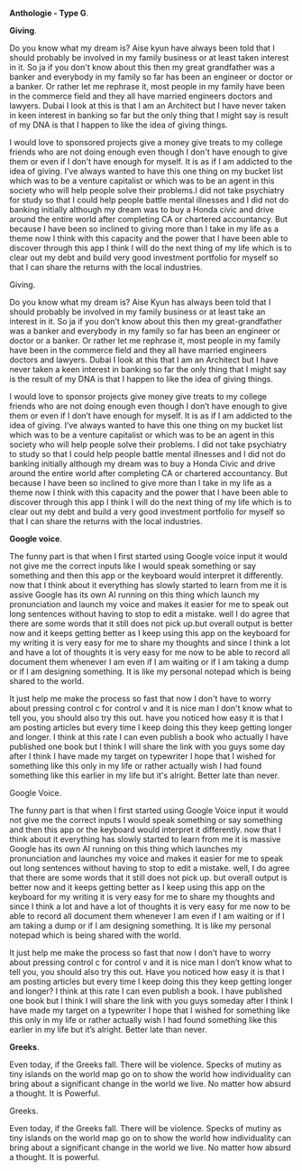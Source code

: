 **Anthologie - Type G**.

**Giving**.

Do you know what my dream is? Aise kyun have always been told that I should probably be involved in my family business or at least taken interest in it. So ja if you don't know about this then my great grandfather was a banker and everybody in my family so far has been an engineer or doctor or a banker. Or rather let me rephrase it, most people in my family have been in the commerce field and they all have married engineers doctors and lawyers. Dubai I look at this is that I am an Architect but I have never taken in keen interest in banking so far but the only thing that I might say is result of my DNA is that I happen to like the idea of giving things.

I would love to sponsored projects give a money give treats to my college friends who are not doing enough even though I don't have enough to give them or even if I don't have enough for myself. It is as if I am addicted to the idea of giving. I've always wanted to have this one thing on my bucket list which was to be a venture capitalist or which was to be an agent in this society who will help people solve their problems.I did not take psychiatry for study so that I could help people battle mental illnesses and I did not do banking initially although my dream was to buy a Honda civic and drive around the entire world after completing CA or chartered accountancy. But because I have been so inclined to giving more than I take in my life as a theme now I think with this capacity and the power that I have been able to discover through this app I think I will do the next thing of my life which is to clear out my debt and build very good investment portfolio for myself so that I can share the returns with the local industries.

Giving.

Do you know what my dream is? Aise Kyun has always been told that I should probably be involved in my family business or at least take an interest in it. So ja if you don’t know about this then my great-grandfather was a banker and everybody in my family so far has been an engineer or doctor or a banker. Or rather let me rephrase it, most people in my family have been in the commerce field and they all have married engineers doctors and lawyers. Dubai I look at this that I am an Architect but I have never taken a keen interest in banking so far the only thing that I might say is the result of my DNA is that I happen to like the idea of giving things.

I would love to sponsor projects give money give treats to my college friends who are not doing enough even though I don’t have enough to give them or even if I don’t have enough for myself. It is as if I am addicted to the idea of giving. I’ve always wanted to have this one thing on my bucket list which was to be a venture capitalist or which was to be an agent in this society who will help people solve their problems. I did not take psychiatry to study so that I could help people battle mental illnesses and I did not do banking initially although my dream was to buy a Honda Civic and drive around the entire world after completing CA or chartered accountancy. But because I have been so inclined to give more than I take in my life as a theme now I think with this capacity and the power that I have been able to discover through this app I think I will do the next thing of my life which is to clear out my debt and build a very good investment portfolio for myself so that I can share the returns with the local industries.

**Google voice**.

The funny part is that when I first started using Google voice input it would not give me the correct inputs like I would speak something or say something and then this app or the keyboard would interpret it differently. now that I think about it everything has slowly started to learn from me it is assive Google has its own AI running on this thing which launch my pronunciation and launch my voice and makes it easier for me to speak out long sentences without having to stop to edit a mistake. well I do agree that there are some words that it still does not pick up.but overall output is better now and it keeps getting better as I keep using this app on the keyboard for my writing it is very easy for me to share my thoughts and since I think a lot and have a lot of thoughts it is very easy for me now to be able to record all document them whenever I am even if I am waiting or if I am taking a dump or if I am designing something. It is like my personal notepad which is being shared to the world.

It just help me make the process so fast that now I don't have to worry about pressing control c for control v and it is nice man I don't know what to tell you, you should also try this out. have you noticed how easy it is that I am posting articles but every time I keep doing this they keep getting longer and longer. I think at this rate I can even publish a book who actually I have published one book but I think I will share the link with you guys some day after I think I have made my target on typewriter I hope that I wished for something like this only in my life or rather actually wish I had found something like this earlier in my life but it's alright. Better late than never.

Google Voice.

The funny part is that when I first started using Google Voice input it would not give me the correct inputs I would speak something or say something and then this app or the keyboard would interpret it differently. now that I think about it everything has slowly started to learn from me it is massive Google has its own AI running on this thing which launches my pronunciation and launches my voice and makes it easier for me to speak out long sentences without having to stop to edit a mistake. well, I do agree that there are some words that it still does not pick up. but overall output is better now and it keeps getting better as I keep using this app on the keyboard for my writing it is very easy for me to share my thoughts and since I think a lot and have a lot of thoughts it is very easy for me now to be able to record all document them whenever I am even if I am waiting or if I am taking a dump or if I am designing something. It is like my personal notepad which is being shared with the world.

It just help me make the process so fast that now I don’t have to worry about pressing control c for control v and it is nice man I don’t know what to tell you, you should also try this out. Have you noticed how easy it is that I am posting articles but every time I keep doing this they keep getting longer and longer? I think at this rate I can even publish a book. I have published one book but I think I will share the link with you guys someday after I think I have made my target on a typewriter I hope that I wished for something like this only in my life or rather actually wish I had found something like this earlier in my life but it’s alright. Better late than never.

**Greeks**.

Even today, if the Greeks fall. There will be violence. Specks of mutiny as tiny islands on the world map go on to show the world how individuality can bring about a significant change in the world we live. No matter how absurd a thought.
It is Powerful.

Greeks.

Even today, if the Greeks fall. There will be violence. Specks of mutiny as tiny islands on the world map go on to show the world how individuality can bring about a significant change in the world we live. No matter how absurd a thought. It is powerful.

